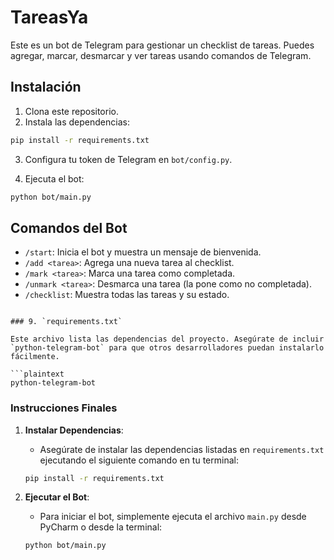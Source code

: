 # TareasYa

Este es un bot de Telegram para gestionar un checklist de tareas. Puedes agregar, marcar, desmarcar y ver tareas usando comandos de Telegram.

## Instalación

1. Clona este repositorio.
2. Instala las dependencias:

```bash
pip install -r requirements.txt
```

3. Configura tu token de Telegram en `bot/config.py`.

4. Ejecuta el bot:

```bash
python bot/main.py
```

## Comandos del Bot

- `/start`: Inicia el bot y muestra un mensaje de bienvenida.
- `/add <tarea>`: Agrega una nueva tarea al checklist.
- `/mark <tarea>`: Marca una tarea como completada.
- `/unmark <tarea>`: Desmarca una tarea (la pone como no completada).
- `/checklist`: Muestra todas las tareas y su estado.
```

### 9. `requirements.txt`

Este archivo lista las dependencias del proyecto. Asegúrate de incluir `python-telegram-bot` para que otros desarrolladores puedan instalarlo fácilmente.

```plaintext
python-telegram-bot
```

### Instrucciones Finales

1. **Instalar Dependencias**:
   - Asegúrate de instalar las dependencias listadas en `requirements.txt` ejecutando el siguiente comando en tu terminal:

   ```bash
   pip install -r requirements.txt
   ```

2. **Ejecutar el Bot**:
   - Para iniciar el bot, simplemente ejecuta el archivo `main.py` desde PyCharm o desde la terminal:

   ```bash
   python bot/main.py
   ```
